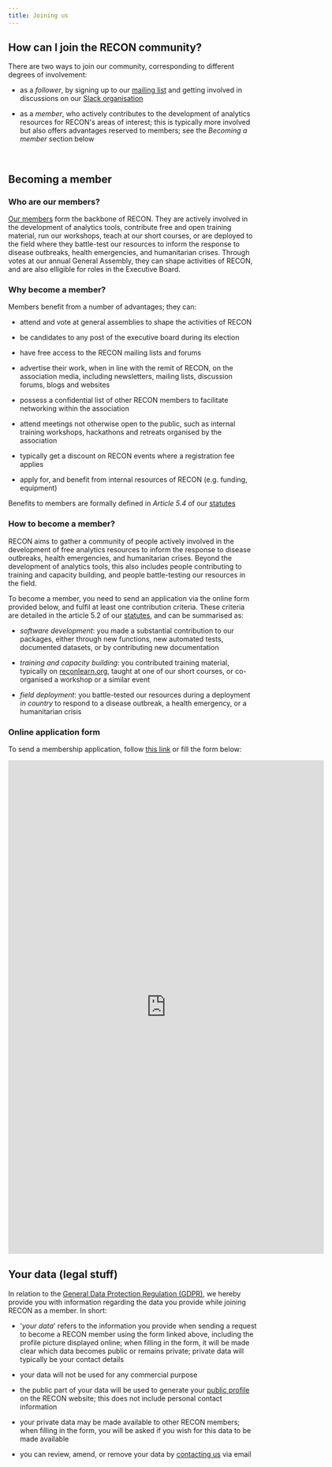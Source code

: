 ```yaml
---
title: Joining us
---
```



## How can I join the RECON community?

There are two ways to join our community, corresponding to different degrees of
involvement:

- as a *follower*, by signing up to our 
[mailing list](https://mailman.ic.ac.uk/mailman/listinfo/recon-forum) 
and getting involved in discussions on our
[Slack organisation](https://reconhub.slack.com)

- as a *member*, who actively contributes to the development of analytics
  resources for RECON's areas of interest; this is typically more involved but
  also offers advantages reserved to members; see the *Becoming a member*
  section below


<br>

## Becoming a member

### Who are our members?

[Our members](people) form the backbone of RECON. They are actively involved in the
development of analytics tools, contribute free and open training material, run
our workshops, teach at our short courses, or are deployed to the field where
they battle-test our resources to inform the response to disease outbreaks,
health emergencies, and humanitarian crises. Through votes at our annual General
Assembly, they can shape activities of RECON, and are also elligible for roles
in the Executive Board. 


### Why become a member?

Members benefit from a number of advantages; they can:

- attend and vote at general assemblies to shape the activities of RECON

- be candidates to any post of the executive board during its election
- have free access to the RECON mailing lists and forums

- advertise their work, when in line with the remit of RECON, on the association
  media, including newsletters, mailing lists, discussion forums, blogs and
  websites

- possess a confidential list of other RECON members to facilitate networking
  within the association

- attend meetings not otherwise open to the public, such as internal training
  workshops, hackathons and retreats organised by the association

- typically get a discount on RECON events where a registration fee applies

- apply for, and benefit from internal resources of RECON (e.g. funding,
  equipment)

Benefits to members are formally defined in *Article 5.4* of our 
[statutes](documents/statutes_en_1.1.pdf)



### How to become a member?

RECON aims to gather a community of people actively involved in the development
of free analytics resources to inform the response to disease outbreaks, health
emergencies, and humanitarian crises. Beyond the development of analytics tools,
this also includes people contributing to training and capacity building, and
people battle-testing our resources in the field.

To become a member, you need to send an application via the online form provided
below, and fulfil at least one contribution criteria. These criteria are
detailed in the article 5.2 of our [statutes](documents/statutes_en_1.1.pdf),
and can be summarised as:

- *software development*: you made a substantial contribution to our packages,
  either through new functions, new automated tests, documented datasets, or by
  contributing new documentation
  
- *training and capacity building*: you contributed training material, typically on
  [reconlearn.org](https://reconlearn.org), taught at one of our short courses,
  or co-organised a workshop or a similar event
  
- *field deployment*: you battle-tested our resources during a deployment *in
  country* to respond to a disease outbreak, a health emergency, or a
  humanitarian crisis


### Online application form

To send a membership application, follow [this link](https://goo.gl/forms/EZZekGD1tMPoGmPJ2) or fill the form below:

<iframe src="https://docs.google.com/forms/d/e/1FAIpQLSep9aVVyACKi4SnPu7F_NZckK3oned5sL3-oWLRbRkFVo6X4g/viewform?embedded=true" width="640" height="1000" frameborder="0" marginheight="0" marginwidth="0">Loading...</iframe>



<br>



## Your data (legal stuff)

In relation to the
[General Data Protection Regulation (GDPR)](https://ico.org.uk/for-organisations/guide-to-the-general-data-protection-regulation-gdpr/individual-rights/),
we hereby provide you with information regarding the data you provide while
joining RECON as a member. In short:

- '*your data*' refers to the information you provide when sending a request to
  become a RECON member using the form linked above, including the profile
  picture displayed online; when filling in the form, it will be made clear
  which data becomes public or remains private; private data will typically be
  your contact details
  
- your data will not be used for any commercial purpose

- the public part of your data will be used to generate your
  [public profile](http://www.repidemicsconsortium.org/people/) on the RECON
  website; this does not include personal contact information

- your private data may be made available to other RECON members; when filling
  in the form, you will be asked if you wish for this data to be made available

- you can review, amend, or remove your data by [contacting us](contact) via
  email
  

